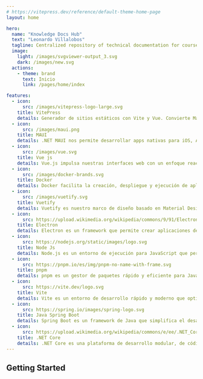 ```yaml
---
# https://vitepress.dev/reference/default-theme-home-page
layout: home

hero:
  name: "Knowledge Docs Hub"
  text: "Leonardo Villalobos"
  tagline: Centralized repository of technical documentation for courses and technologies
  image:
    light: /images/svgviewer-output_3.svg
    dark: /images/new.svg
  actions:
    - theme: brand
      text: Inicio
      link: /pages/home/index

features:
  - icon:
      src: /images/vitepress-logo-large.svg
    title: VitePress
    details: Generador de sitios estáticos con Vite y Vue. Convierte Markdown en documentación atractiva en minutos.
  - icon:
      src: /images/maui.png
    title: MAUI
    details: .NET MAUI nos permite desarrollar apps nativas para iOS, Android, macOS y Windows con un solo código base.
  - icon:
      src: /images/vue.svg
    title: Vue js
    details: Vue.js impulsa nuestras interfaces web con un enfoque reactivo y basado en componentes para mejor experiencia de usuario.
  - icon:
      src: /images/docker-brands.svg
    title: Docker
    details: Docker facilita la creación, despliegue y ejecución de aplicaciones en contenedores, asegurando consistencia en cualquier entorno.
  - icon:
      src: /images/vuetify.svg
    title: Vuetify
    details: Vuetify es nuestro marco de diseño basado en Material Design, que permite crear interfaces web atractivas y responsivas rápidamente.
  - icon:
      src: https://upload.wikimedia.org/wikipedia/commons/9/91/Electron_Software_Framework_Logo.svg
    title: Electron
    details: Electron es un framework que permite crear aplicaciones de escritorio multiplataforma utilizando tecnologías web como JavaScript, HTML y CSS.
  - icon:
      src: https://nodejs.org/static/images/logo.svg
    title: Node Js
    details: Node.js es un entorno de ejecución para JavaScript que permite construir aplicaciones escalables y de alto rendimiento en el servidor.
  - icon:
      src: https://pnpm.io/es/img/pnpm-no-name-with-frame.svg
    title: pnpm
    details: pnpm es un gestor de paquetes rápido y eficiente para JavaScript, que utiliza enlaces simbólicos y un almacenamiento compartido para ahorrar espacio y acelerar instalaciones.
  - icon:
      src: https://vite.dev/logo.svg
    title: Vite
    details: Vite es un entorno de desarrollo rápido y moderno que optimiza la construcción de aplicaciones web con una experiencia de desarrollo ágil y eficiente.
  - icon:
      src: https://spring.io/images/spring-logo.svg
    title: Java Spring Boot
    details: Spring Boot es un framework de Java que simplifica el desarrollo de aplicaciones empresariales al proporcionar configuraciones predeterminadas y herramientas para crear aplicaciones robustas y escalables rápidamente.
  - icon:
      src: https://upload.wikimedia.org/wikipedia/commons/e/ee/.NET_Core_Logo.svg
    title: .NET Core
    details: .NET Core es una plataforma de desarrollo modular, de código abierto y multiplataforma que permite crear aplicaciones modernas, escalables y de alto rendimiento.
---
```


## Getting Started

